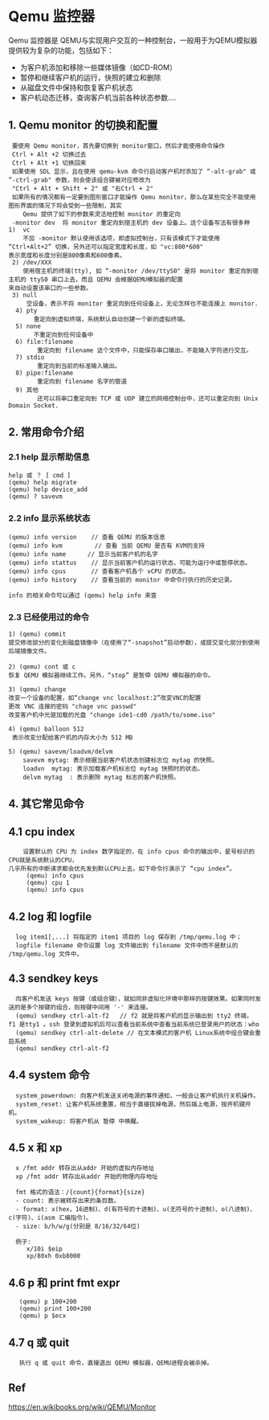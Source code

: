 # Qemu 监控器 #

Qemu 监控器是 QEMU与实现用户交互的一种控制台，一般用于为QEMU模拟器提供较为复杂的功能，包括如下：

-  为客户机添加和移除一些媒体镜像（如CD-ROM）
-  暂停和继续客户机的运行，快照的建立和删除
-  从磁盘文件中保持和恢复客户机状态
-  客户机动态迁移，查询客户机当前各种状态参数....


## 1. Qemu monitor 的切换和配置 ##

     要使用 Qemu monitor，首先要切换到 monitor窗口，然后才能使用命令操作
     Ctrl + Alt +2 切换过去
     Ctrl + Alt +1 切换回来
     如果使用 SDL 显示，且在使用 qemu-kvm 命令行启动客户机时添加了 “-alt-grab" 或 ”-ctrl-grab" 参数，则会使该组合键被对应修改为
     "Ctrl + Alt + Shift + 2" 或 "右Ctrl + 2"
     如果所有的情况都有一定要到图形窗口才能操作 Qemu monitor，那么在某些完全不能使用图形界面的情况下将会受到一些限制，其实
		Qemu 提供了如下的参数来灵活地控制 monitor 的重定向
     -monitor dev  将 monitor 重定向到宿主机的 dev 设备上。这个设备写法有很多种
    1)  vc 
        不加 -monitor 默认使用该选项，即虚拟控制台，只有该模式下才能使用 “Ctrl+Alt+2” 切换，另外还可以指定宽度和长度，如 "vc:800*600"
    表示宽度和长度分别是800像素和600像素。
     2) /dev/XXX
        使用宿主机的终端(tty), 如 “-monitor /dev/ttyS0" 是将 monitor 重定向到宿主机的 ttyS0 串口上去，而且 QEMU 会根据QEMU模拟器的配置
    来自动设置该串口的一些参数。
     3) null 
         空设备，表示不将 monitor 重定向到任何设备上，无论怎样也不能连接上 monitor.
      4) pty
           重定向到虚拟终端，系统默认自动创建一个新的虚拟终端。
      5) none
           不重定向到任何设备中
      6) file:filename
            重定向到 filename 这个文件中，只能保存串口输出，不能输入字符进行交互。
      7) stdio
            重定向到当前的标准输入输出。
      8) pipe:filename
            重定向到 filename 名字的管道
      9) 其他
            还可以将串口重定向到 TCP 或 UDP 建立的网络控制台中，还可以重定向到 Unix Domain Socket.


## 2. 常用命令介绍 ##
### 2.1 help 显示帮助信息 ###

    help 或 ？ [ cmd ]
    (qemu) help migrate
    (qemu) help device_add
    (qemu) ? savevm

### 2.2 info 显示系统状态 ###

    (qemu) info version    // 查看 QEMU 的版本信息
    (qemu) info kvm         // 查看 当前 QEMU 是否有 KVM的支持
    (qemu) info name      // 显示当前客户机的名字
    (qemu) info stattus    // 显示当前客户机的运行状态，可能为运行中或暂停状态。
    (qemu) info cpus       // 查看客户机各个 vCPU 的状态。
    (qemu) info history    // 查看当前的 monitor 中命令行执行的历史记录。

    info 的相关命令可以通过 (qemu) help info 来查

### 2.3 已经使用过的命令 ###

    1) (qemu) commit
    提交修改部分的变化到磁盘镜像中（在使用了“-snapshot”启动参数），或提交变化部分到使用后端镜像文件。

    2) (qemu) cont 或 c
    恢复 QEMU 模拟器继续工作。另外，“stop” 是暂停 QEMU 模拟器的命令。

    3) (qemu) change
    改变一个设备的配置，如“change vnc localhost:2”改变VNC的配置
    更改 VNC 连接的密码 "chage vnc passwd"
    改变客户机中光驱加载的光盘 "change ide1-cd0 /path/to/some.iso"

    4) (qemu) balloon 512
     表示改变分配给客户机的内存大小为 512 MB

    5) (qemu) savevm/loadvm/delvm
        savevm mytag: 表示根据当前客户机状态创建标志位 mytag 的快照。
        loadvn  mytag: 表示加载客户机标志位 mytag 快照时的状态。
        delvm mytag  : 表示删除 mytag 标志的客户机快照。 

## 4. 其它常见命令 ##

## 4.1 cpu index ##

        设置默认的 CPU 为 index 数字指定的，在 info cpus 命令的输出中，星号标识的CPU就是系统默认的CPU，
    几乎所有的中断请求都会优先发到默认CPU上去。如下命令行演示了 “cpu index”。
         (qemu) info cpus
         (qemu) cpu 1
         (qemu) info cpus

## 4.2 log 和 logfile ##

      log item1[,...] 将指定的 item1 项目的 log 保存到 /tmp/qemu.log 中；
      logfile filename 命令设置 log 文件输出到 filename 文件中而不是默认的 /tmp/qemu.log 文件中。 
    
## 4.3 sendkey keys ##

      向客户机发送 keys 按键（或组合键），就如同非虚拟化环境中那样的按键效果。如果同时发送的是多个按键的组合，则按键中间用 '-' 来连接。
      (qemu) sendkey ctrl-alt-f2   // f2 就是将客户机的显示输出到 tty2 终端， f1 是tty1 。ssh 登录到虚拟机后可以查看当前系统中查看当前系统已登录用户的状态：who
      (qemu) sendkey ctrl-alt-delete // 在文本模式的客户机 Linux系统中组合键会重启系统
      (qemu) sendkey ctrl-alt-f2

## 4.4 system 命令 ##

      system_powerdown: 向客户机发送关闭电源的事件通知，一般会让客户机执行关机操作。
      system_reset: 让客户机系统重置，相当于直接拔掉电源，然后插上电源，按开机键开机。
      system_wakeup: 将客户机从 暂停 中唤醒。

## 4.5 x 和 xp ##

      x /fmt addr 转存出从addr 开始的虚拟内存地址
      xp /fmt addr 转存出从addr 开始的物理内存地址

      fmt 格式的语法：/{count}{format}{size}
      - count: 表示被转存出来的条目数。
      - format: x(hex，16进制)、d(有符号的十进制)、u(无符号的十进制)、o(八进制)、c(字符)、i(asm 汇编指令)。
      - size: b/h/w/g(分别是 8/16/32/64位)
   
      例子:
         x/10i $eip
         xp/80xh 0xb8000

## 4.6 p 和 print fmt expr ##

       (qemu) p 100+200
       (qemu) print 100+200
       (qemu) p $ecx

## 4.7 q 或 quit  ##

       执行 q 或 quit 命令，直接退出 QEMU 模拟器，QEMU进程会被杀掉。



## Ref
https://en.wikibooks.org/wiki/QEMU/Monitor










